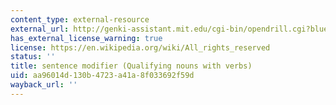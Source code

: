 ```yaml
---
content_type: external-resource
external_url: http://genki-assistant.mit.edu/cgi-bin/opendrill.cgi?blueprintid=451
has_external_license_warning: true
license: https://en.wikipedia.org/wiki/All_rights_reserved
status: ''
title: sentence modifier (Qualifying nouns with verbs)
uid: aa96014d-130b-4723-a41a-8f033692f59d
wayback_url: ''
---
```

